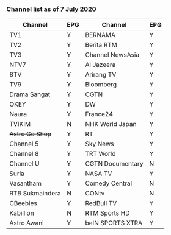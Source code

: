 ### Channel list as of 7 July 2020

|Channel|EPG|Channel|EPG|
|-|-|-|-|
|TV1|Y|BERNAMA|Y|
|TV2|Y|Berita RTM|Y|
|TV3|Y|Channel NewsAsia|Y|
|NTV7|Y|Al Jazeera|Y|
|8TV|Y|Arirang TV|Y|
|TV9|Y|Bloomberg|Y|
|Drama Sangat|Y|CGTN|Y|
|OKEY|Y|DW|Y|
|~~Naura~~|Y|France24|Y|
|TVIKIM|N|NHK World Japan|Y|
|~~Astro Go Shop~~|Y|RT|Y|
|Channel 5|Y|Sky News|Y|
|Channel 8|Y|TRT World|Y|
|Channel U|Y|CGTN Documentary|N|
|Suria|Y|NASA TV|Y|
|Vasantham|Y|Comedy Central|N|
|RTB Sukmaindera|N|	CONtv|N|
|CBeebies|Y|RedBull TV|Y|
|Kabillion|N|RTM Sports HD|Y|
|Astro Awani|Y|beIN SPORTS XTRA|Y|
